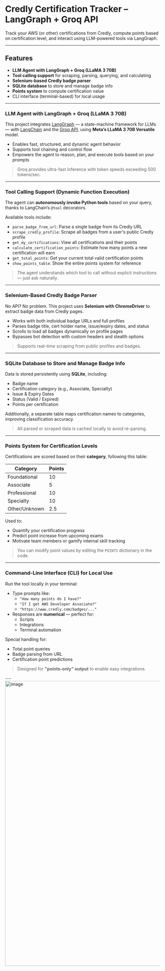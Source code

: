 #  Credly Certification Tracker – LangGraph + Groq API

Track your AWS (or other) certifications from Credly, compute points based on certification level, and interact using LLM-powered tools via LangGraph.

---

##  Features

-  **LLM Agent with LangGraph + Groq (LLaMA 3 70B)**
-  **Tool calling support** for scraping, parsing, querying, and calculating
-  **Selenium-based Credly badge parser**
-  **SQLite database** to store and manage badge info
-  **Points system** to compute certification value
-  CLI interface (terminal-based) for local usage

---

###  LLM Agent with LangGraph + Groq (LLaMA 3 70B)

This project integrates [LangGraph](https://docs.langchain.com/langgraph/) — a state-machine framework for LLMs — with [LangChain](https://www.langchain.com/) and the [Groq API](https://groq.com/), using **Meta’s LLaMA 3 70B Versatile** model.

- Enables fast, structured, and dynamic agent behavior
- Supports tool chaining and control flow
- Empowers the agent to reason, plan, and execute tools based on your prompts

> Groq provides ultra-fast inference with token speeds exceeding 500 tokens/sec.

---

###  Tool Calling Support (Dynamic Function Execution)

The agent can **autonomously invoke Python tools** based on your query, thanks to LangChain’s `@tool` decorators.

Available tools include:

-  `parse_badge_from_url`: Parse a single badge from its Credly URL
-  `scrape_credly_profile`: Scrape all badges from a user's public Credly profile
-  `get_my_certifications`: View all certifications and their points
-  `calculate_certification_points`: Estimate how many points a new certification will earn
-  `get_total_points`: Get your current total valid certification points
-  `show_points_table`: Show the entire points system for reference

> The agent understands which tool to call without explicit instructions — just ask naturally.

---

###  Selenium-Based Credly Badge Parser

No API? No problem. This project uses **Selenium with ChromeDriver** to extract badge data from Credly pages.

- Works with both individual badge URLs and full profiles
- Parses badge title, cert holder name, issue/expiry dates, and status
- Scrolls to load all badges dynamically on profile pages
- Bypasses bot detection with custom headers and stealth options

> Supports real-time scraping from public profiles and badges.

---

###  SQLite Database to Store and Manage Badge Info

Data is stored persistently using **SQLite**, including:

-  Badge name
-  Certification category (e.g., Associate, Specialty)
-  Issue & Expiry Dates
-  Status (Valid / Expired)
-  Points per certification

Additionally, a separate table maps certification names to categories, improving classification accuracy.

> All parsed or scraped data is cached locally to avoid re-parsing.

---

###  Points System for Certification Levels

Certifications are scored based on their **category**, following this table:

| Category     | Points |
|--------------|--------|
| Foundational | 10     |
| Associate    | 5      |
| Professional | 10     |
| Specialty    | 10     |
| Other/Unknown| 2.5    |

Used to:

- Quantify your certification progress
- Predict point increase from upcoming exams
- Motivate team members or gamify internal skill tracking

> You can modify point values by editing the `POINTS` dictionary in the code.

---

###  Command-Line Interface (CLI) for Local Use

Run the tool locally in your terminal:

- Type prompts like:
  - `"How many points do I have?"`
  - `"If I get AWS Developer Associate?"`
  - `"https://www.credly.com/badges/..."`
- Responses are **numerical** — perfect for:
  - Scripts
  - Integrations
  - Terminal automation

Special handling for:

- Total point queries
- Badge parsing from URL
- Certification point predictions

> Designed for **"points-only" output** to enable easy integrations.

---<img width="1901" height="929" alt="image" src="https://github.com/user-attachments/assets/3c4c4a72-5034-4f0c-a418-c51515731d43" />



